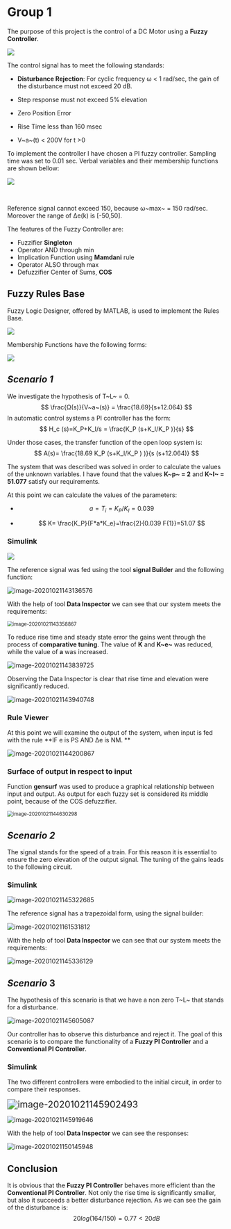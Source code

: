 # Group 1

The purpose of this project is the control of a DC Motor using a **Fuzzy Controller**.

<img src="images/1.jpg">

The control signal has to meet the following standards:

- **Disturbance Rejection**: For cyclic frequency ω < 1 rad/sec, the gain of the disturbance must not exceed 20 dB.

- Step response must not exceed 5% elevation

- Zero Position Error

- Rise Time less than 160 msec

- V~a~(t) < 200V for t >0

  

To implement the controller I have chosen a PI fuzzy controller. Sampling time was set to 0.01 sec. Verbal variables and their membership functions are shown bellow: 

<img src="images/2.jpg">

​                                                                                             

Reference signal cannot exceed 150, because ω~max~ = 150 rad/sec. Moreover the range of Δe(k) is [-50,50].

The features of the Fuzzy Controller are:

- Fuzzifier **Singleton**
- Operator AND through min
- Implication Function using **Mamdani** rule
- Operator ALSO through max
- Defuzzifier Center of Sums, **COS**



## Fuzzy Rules Base

Fuzzy Logic Designer, offered by MATLAB, is used to implement the Rules Base.

<img src="images/3.jpg">



Membership Functions have the following forms:

<img src="images/4.jpg">





## *Scenario 1*

We investigate the hypothesis of T~L~ = 0.                              
$$
\frac{Ω(s)}{V~a~(s)} = \frac{18.69}{s+12.064}
$$
In automatic control systems a PI controller has the form: 
$$
H_c (s)=K_P+K_I/s = \frac{K_P (s+K_I/K_P )}{s}
$$

Under those cases, the transfer function of the open loop system is:
$$
A(s)=  \frac{18.69 K_P (s+K_I/K_P ) )}{s (s+12.064)}
$$


The system that was described was solved in order to calculate the values of the unknown variables. I have found that the values **K~p~ = 2** and **K~I~ = 51.077** satisfy our requirements.

At this point we can calculate the values of the parameters:

- $$
  a=T_i=K_P/K_I =0.039
  $$

  

- $$
  K= \frac{K_P}{F*a*K_e}=\frac{2}{0.039 F{1}}=51.07
  $$





### Simulink

<img src="images/5.jpg">



The reference signal was fed using the tool **signal Builder** and the following function:

![image-20201021143136576](C:\Users\Dimitris\AppData\Roaming\Typora\typora-user-images\image-20201021143136576.png)



With the help of tool **Data Inspector** we can see that our system meets the requirements:

<img src="C:\Users\Dimitris\AppData\Roaming\Typora\typora-user-images\image-20201021143358867.png" alt="image-20201021143358867" style="zoom:80%;" />







To reduce rise time and steady state error the gains went through the process of **comparative tuning**. The value of **K** and **K~e~** was reduced, while the value of **a** was increased.



![image-20201021143839725](C:\Users\Dimitris\AppData\Roaming\Typora\typora-user-images\image-20201021143839725.png)



Observing the Data Inspector is clear that rise time and elevation were significantly reduced.



![image-20201021143940748](C:\Users\Dimitris\AppData\Roaming\Typora\typora-user-images\image-20201021143940748.png)





### Rule Viewer

At this point we will examine the output of the system, when input is fed with the rule **IF e is PS AND Δe is NM\. **

![image-20201021144200867](C:\Users\Dimitris\AppData\Roaming\Typora\typora-user-images\image-20201021144200867.png)





### Surface of output in respect to input

Function **gensurf** was used to produce a graphical relationship between input and output. As output for each fuzzy set is considered its middle point, because of the COS defuzzifier.

<img src="C:\Users\Dimitris\AppData\Roaming\Typora\typora-user-images\image-20201021144630298.png" alt="image-20201021144630298" style="zoom:80%;" />





## *Scenario 2*

The signal stands for the speed of a train. For this reason it is essential to ensure the zero elevation of the output signal. The tuning of the gains leads to the following circuit.



### Simulink

![image-20201021145322685](C:\Users\Dimitris\AppData\Roaming\Typora\typora-user-images\image-20201021145322685.png)

The reference signal has a trapezoidal form, using the signal builder:



![image-20201021161531812](C:\Users\Dimitris\AppData\Roaming\Typora\typora-user-images\image-20201021161531812.png)



With the help of tool **Data Inspector** we can see that our system meets the requirements:



![image-20201021145336129](C:\Users\Dimitris\AppData\Roaming\Typora\typora-user-images\image-20201021145336129.png)





## *Scenario* 3

The hypothesis of this scenario is that we have a non zero T~L~ that stands for a disturbance.

![image-20201021145605087](C:\Users\Dimitris\AppData\Roaming\Typora\typora-user-images\image-20201021145605087.png)

Our controller has to observe this disturbance and reject it. The goal of this scenario is to compare the functionality of a **Fuzzy PI Controller** and a **Conventional PI Controller**.



### Simulink

The two different controllers were embodied to the initial circuit, in order to compare their responses.

<img src="C:\Users\Dimitris\AppData\Roaming\Typora\typora-user-images\image-20201021145902493.png" alt="image-20201021145902493" style="zoom:150%;" />

![image-20201021145919646](C:\Users\Dimitris\AppData\Roaming\Typora\typora-user-images\image-20201021145919646.png)



With the help of tool **Data Inspector** we can see the responses:



![image-20201021150145948](C:\Users\Dimitris\AppData\Roaming\Typora\typora-user-images\image-20201021150145948.png)







## Conclusion

It is obvious that the **Fuzzy PI Controller** behaves more efficient than the  **Conventional PI Controller**. Not only the rise time is significantly smaller, but also it succeeds a better disturbance rejection. As we can see the gain of the disturbance is: 
$$
20 log⁡(164/150)=0.77<20dB
$$
